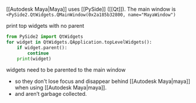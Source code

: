 [[Autodesk Maya|Maya]] uses [[PySide]] ([[Qt]]). The main window is `<PySide2.QtWidgets.QMainWindow(0x2a185b32800, name="MayaWindow")`

print top widgets with no parent
```python
from PySide2 import QtWidgets
for widget in QtWidgets.QApplication.topLevelWidgets():
    if widget.parent():
        continue
    print(widget)
```

widgets need to be parented to the main window 
- so they don't lose focus and disappear behind [[Autodesk Maya|maya]] when using [[Autodesk Maya|maya]]. 
- and aren’t garbage collected.